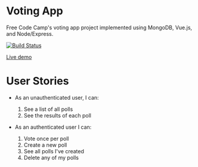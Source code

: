 # Voting App

Free Code Camp's voting app project implemented using MongoDB, Vue.js, and Node/Express.

[![Build Status](https://travis-ci.org/fiftyfivebells/vue-voting-app.svg?branch=master)](https://travis-ci.org/fiftyfivebells/vue-voting-app)

[Live demo](https://ffb-voting-app.herokuapp.com)

# User Stories

* As an unauthenticated user, I can:
    1. See a list of all polls
    2. See the results of each poll

* As an authenticated user I can:
    1. Vote once per poll
    2. Create a new poll
    3. See all polls I've created
    4. Delete any of my polls
